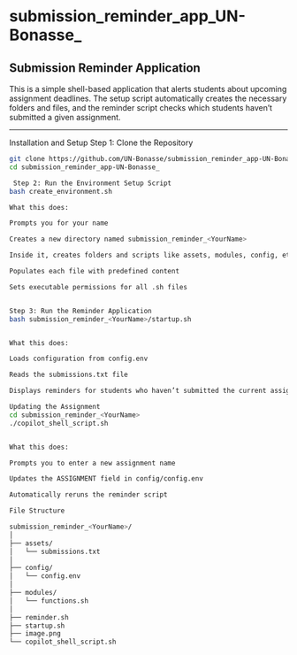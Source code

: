 # submission_reminder_app_UN-Bonasse_

## Submission Reminder Application

This is a simple shell-based application that alerts students about upcoming assignment deadlines. The setup script automatically creates the necessary folders and files, and the reminder script checks which students haven’t submitted a given assignment.

---

 Installation and Setup
 Step 1: Clone the Repository

```bash
git clone https://github.com/UN-Bonasse/submission_reminder_app-UN-Bonasse_.git
cd submission_reminder_app-UN-Bonasse_

 Step 2: Run the Environment Setup Script
bash create_environment.sh

What this does:

Prompts you for your name

Creates a new directory named submission_reminder_<YourName>

Inside it, creates folders and scripts like assets, modules, config, etc.

Populates each file with predefined content

Sets executable permissions for all .sh files


Step 3: Run the Reminder Application
bash submission_reminder_<YourName>/startup.sh


What this does:

Loads configuration from config.env

Reads the submissions.txt file

Displays reminders for students who haven’t submitted the current assignment

Updating the Assignment
cd submission_reminder_<YourName>
./copilot_shell_script.sh


What this does:

Prompts you to enter a new assignment name

Updates the ASSIGNMENT field in config/config.env

Automatically reruns the reminder script

File Structure

submission_reminder_<YourName>/
│
├── assets/
│   └── submissions.txt
│
├── config/
│   └── config.env
│
├── modules/
│   └── functions.sh
│
├── reminder.sh
├── startup.sh
├── image.png
└── copilot_shell_script.sh

